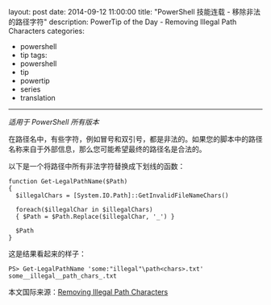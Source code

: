 layout: post
date: 2014-09-12 11:00:00
title: "PowerShell 技能连载 - 移除非法的路径字符"
description: PowerTip of the Day - Removing Illegal Path Characters
categories:
- powershell
- tip
tags:
- powershell
- tip
- powertip
- series
- translation
---
_适用于 PowerShell 所有版本_

在路径名中，有些字符，例如冒号和双引号，都是非法的。如果您的脚本中的路径名称来自于外部信息，那么您可能希望最终的路径名是合法的。

以下是一个将路径中所有非法字符替换成下划线的函数：

    function Get-LegalPathName($Path)
    {
      $illegalChars = [System.IO.Path]::GetInvalidFileNameChars() 
    
      foreach($illegalChar in $illegalChars) 
      { $Path = $Path.Replace($illegalChar, '_') }
    
      $Path
    }  

这是结果看起来的样子：

    PS> Get-LegalPathName 'some:"illegal"\path<chars>.txt'
    some__illegal__path_chars_.txt

<!--more-->
本文国际来源：[Removing Illegal Path Characters](http://community.idera.com/powershell/powertips/b/tips/posts/removing-illegal-pathcharacters)
